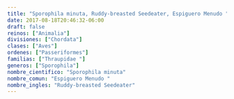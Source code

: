 ```yaml
---
title: "Sporophila minuta, Ruddy-breasted Seedeater, Espiguero Menudo "
date: 2017-08-18T20:46:32-06:00
draft: false
reinos: ["Animalia"]
divisiones: ["Chordata"]
clases: ["Aves"]
ordenes: ["Passeriformes"]
familias: ["Thraupidae "]
generos: ["Sporophila"]
nombre_cientifico: "Sporophila minuta"
nombre_comun: "Espiguero Menudo "
nombre_ingles: "Ruddy-breasted Seedeater"
---
```

